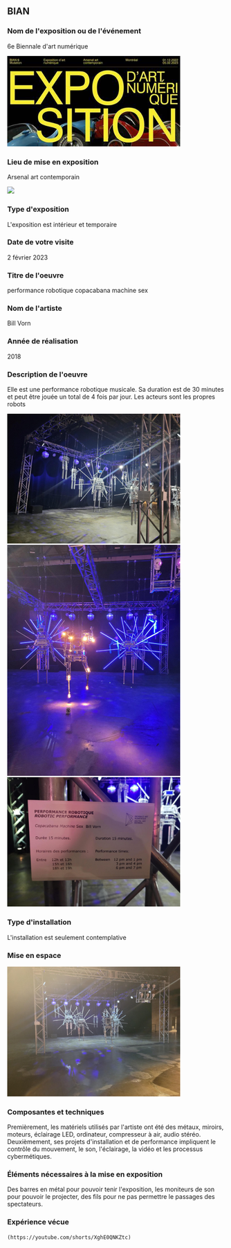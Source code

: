 ## BIAN

### Nom de l'exposition ou de l'événement
6e Biennale d'art numérique

<img src="Photos/bian_expo.jpg" width=400px heigth=400px /> 

### Lieu de mise en exposition
Arsenal art contemporain

<img src="Photos/bian_devant_l'entrée.png" width=250px heigth=250px /> 

### Type d'exposition
L'exposition est intérieur et temporaire

### Date de votre visite
2 février 2023

### Titre de l'oeuvre 
performance robotique copacabana machine sex

### Nom de l'artiste
Bill Vorn

### Année de réalisation 
2018

### Description de l'oeuvre 
Elle est une performance robotique musicale. Sa duration est de 30 minutes et peut être jouée un total de 4 fois par jour. Les acteurs sont les propres robots

<img src="Photos/bian_vue_de_gauche.png" width=400px heigth=400px /> 
<img src="Photos/bian_vue_devant.png" width=400px heigth=400px /> 
<img src="Photos/bian_cartel.png" width=400px heigth=400px /> 

### Type d'installation
L'installation est seulement contemplative

### Mise en espace

<img src="Photos/bian_vue_d'ensemble.png" width=400px heigth=400px /> 

### Composantes et techniques
Premièrement, les matériels utilisés par l'artiste ont été des métaux, miroirs, moteurs, éclairage LED, ordinateur, compresseur à air, audio stéréo. Deuxièmement, ses projets d'installation et de performance impliquent le contrôle du mouvement, le son, l'éclairage, la vidéo et les processus cybermétiques.

### Éléments nécessaires à la mise en exposition
Des barres en métal pour pouvoir tenir l'exposition, les moniteurs de son pour pouvoir le projecter, des fils pour ne pas permettre le passages des spectateurs.

### Expérience vécue
	(https://youtube.com/shorts/XghE0QNKZtc) 
